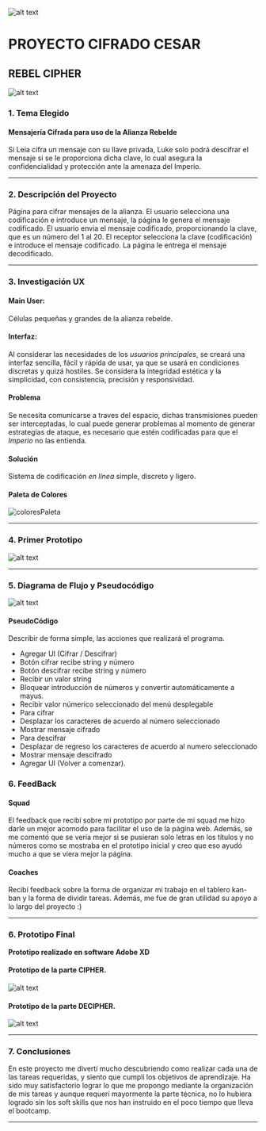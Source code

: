 ![alt text](https://i.ibb.co/qN4TJhX/2727047483737.jpg "title")

# PROYECTO CIFRADO CESAR

## **REBEL CIPHER**

![alt text](https://cdn0.iconfinder.com/data/icons/movies-8/64/rebel_alliance_hollywood_cinema_film-128.png "logo")

### 1. Tema Elegido
#### Mensajería Cifrada para uso de la Alianza Rebelde

Si Leia cifra un mensaje con su llave privada, Luke solo podrá descifrar el mensaje si se le proporciona dicha clave,  lo cual asegura la confidencialidad y protección ante la amenaza del Imperio.
___
### 2. Descripción del Proyecto

Página para cifrar mensajes de la alianza. 
El usuario selecciona una codificación e introduce un mensaje, la página le genera el mensaje codificado.
El usuario envia el mensaje codificado, proporcionando la clave, que es un número del 1 al 20.
El receptor selecciona la clave (codificación) e introduce el mensaje codificado.
La página le entrega el mensaje decodificado.
___
### 3. Investigación UX
#### Main User:
Células pequeñas y grandes de la alianza rebelde.
#### Interfaz:
Al considerar las necesidades de los _usuarios principales_, se creará una interfaz sencilla, fácil y rápida de usar, ya que se usará en condiciones discretas y quizá hostiles. Se considera la integridad estética y la simplicidad, con consistencia, precisión y responsividad.
#### Problema
Se necesita comunicarse a traves del espacio, dichas transmisiones pueden ser interceptadas, lo cual puede generar problemas al momento de generar estrategias de ataque, es necesario que estén codificadas para que el _Imperio_ no las entienda.
#### Solución
Sistema de codificación _en línea_ simple, discreto y ligero.
#### Paleta de Colores
![coloresPaleta](https://i.ibb.co/17Cn1XQ/colores.png)
___
### 4. Primer Prototipo

![alt text](https://i.ibb.co/190BcBZ/IMG-20191107-WA0012.jpg "primerproto")
___
### 5. Diagrama de Flujo y Pseudocódigo

![alt text](https://i.ibb.co/M2wD5Xg/diagram.jpg "diagrama")

#### PseudoCódigo

Describir de forma simple, las acciones que realizará el programa.
* Agregar UI (Cifrar / Descifrar)
* Botón cifrar recibe string y número
* Botón descifrar recibe string y número
* Recibir un valor string
* Bloquear introducción de números y convertir automáticamente a mayus.
* Recibir valor númerico seleccionado del menú desplegable
* Para cifrar
* Desplazar los caracteres de acuerdo al número seleccionado
* Mostrar mensaje cifrado
* Para descifrar
* Desplazar de regreso los caracteres de acuerdo al numero seleccionado
* Mostrar mensaje descifrado
* Agregar UI (Volver a comenzar).


### 6. FeedBack
#### Squad

El feedback que recibí sobre mi prototipo por parte de mi squad me hizo darle un mejor acomodo para facilitar el uso de la página web.
Además, se me comentó que se vería mejor si se pusieran solo letras en los títulos y no números como se mostraba en el prototipo inicial y creo que eso ayudó mucho a que se viera mejor la página.

#### Coaches

Recibí feedback sobre la forma de organizar mi trabajo en el tablero kan-ban y la forma de dividir tareas. Además, me fue de gran utilidad su apoyo a lo largo del proyecto :)
___
### 6. Prototipo Final
**Prototipo realizado en software Adobe XD**

#### Prototipo de la parte CIPHER.

![alt text](https://i.ibb.co/jkbM6PJ/prototypecipher.png "protocipher")

#### Prototipo de la parte DECIPHER.

![alt text](https://i.ibb.co/wLQFDhg/prototypedecipher.png "protdecipher")
___
### 7. Conclusiones

En este proyecto me divertí mucho descubriendo como realizar cada una de las tareas requeridas, y siento que cumplí los objetivos de aprendizaje. 
Ha sido muy satisfactorio lograr lo que me propongo mediante la organización de mis tareas y aunque requerí mayormente la parte técnica, no lo hubiera logrado sin los soft skills que nos han instruido en el poco tiempo que lleva el bootcamp.
___